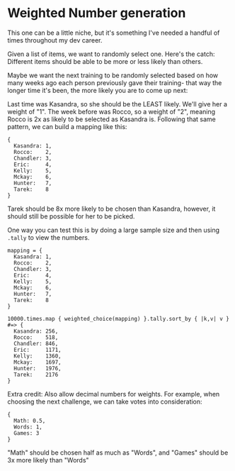# Weighted Number generation

This one can be a little niche, but it's something I've needed a handful of times throughout my dev career.

Given a list of items, we want to randomly select one. Here's the catch: Different items should be able to be more or less likely than others.

Maybe we want the next training to be randomly selected based on how many weeks ago each person previously gave their training- that way the longer time it's been, the more likely you are to come up next:

Last time was Kasandra, so she should be the LEAST likely. We'll give her a weight of "1". The week before was Rocco, so a weight of "2", meaning Rocco is 2x as likely to be selected as Kasandra is. Following that same pattern, we can build a mapping like this:

```
{
  Kasandra: 1,
  Rocco:    2,
  Chandler: 3,
  Eric:     4,
  Kelly:    5,
  Mckay:    6,
  Hunter:   7,
  Tarek:    8
}
```

Tarek should be 8x more likely to be chosen than Kasandra, however, it should still be possible for her to be picked.

One way you can test this is by doing a large sample size and then using `.tally` to view the numbers.

```
mapping = {
  Kasandra: 1,
  Rocco:    2,
  Chandler: 3,
  Eric:     4,
  Kelly:    5,
  Mckay:    6,
  Hunter:   7,
  Tarek:    8
}

10000.times.map { weighted_choice(mapping) }.tally.sort_by { |k,v| v }
#=> {
  Kasandra: 256,
  Rocco:    518,
  Chandler: 846,
  Eric:     1171,
  Kelly:    1360,
  Mckay:    1697,
  Hunter:   1976,
  Tarek:    2176
}
```

Extra credit: Also allow decimal numbers for weights. For example, when choosing the next challenge, we can take votes into consideration:

```
{
  Math: 0.5,
  Words: 1,
  Games: 3
}
```

"Math" should be chosen half as much as "Words", and "Games" should be 3x more likely than "Words"
